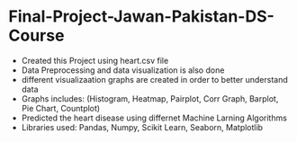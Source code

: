 # Final-Project-Jawan-Pakistan-DS-Course
 - Created this Project using heart.csv file
 - Data Preprocessing and data visualization is also done
 - different visualizaation graphs are created in order to better understand data
 - Graphs includes: (Histogram, Heatmap, Pairplot, Corr Graph, Barplot, Pie Chart, Countplot)
 - Predicted the heart disease using differnet Machine Larning Algorithms
 - Libraries used: Pandas, Numpy, Scikit Learn, Seaborn, Matplotlib

